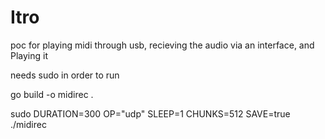 # Itro
poc for playing midi through usb, recieving the audio via an interface, and Playing it

needs sudo in order to run
 

go build -o midirec .

sudo  DURATION=300 OP="udp" SLEEP=1 CHUNKS=512 SAVE=true  ./midirec 

